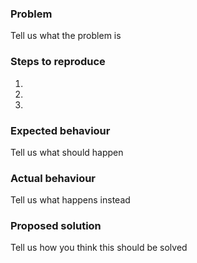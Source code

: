 <!--
This is the issue tracker for FT Labs' Chatbot.

For reporting potential security issues please email ftlabs@ft.com
-->
### Problem
Tell us what the problem is

### Steps to reproduce
1.
2.
3.

### Expected behaviour
Tell us what should happen

### Actual behaviour
Tell us what happens instead

### Proposed solution
Tell us how you think this should be solved